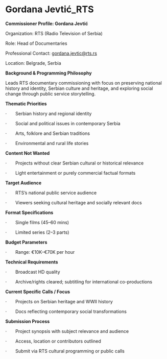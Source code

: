 # Gordana Jevtić_RTS

**Commissioner Profile: Gordana Jevtić**

Organization: RTS (Radio Television of Serbia)

Role: Head of Documentaries

Professional Contact: gordana.jevtic@rts.rs

Location: Belgrade, Serbia

**Background & Programming Philosophy**

Leads RTS documentary commissioning with focus on preserving national history and identity, Serbian culture and heritage, and exploring social change through public service storytelling.

**Thematic Priorities**

·       Serbian history and regional identity

·       Social and political issues in contemporary Serbia

·       Arts, folklore and Serbian traditions

·       Environmental and rural life stories

**Content Not Wanted**

·       Projects without clear Serbian cultural or historical relevance

·       Light entertainment or purely commercial factual formats

**Target Audience**

·       RTS’s national public service audience

·       Viewers seeking cultural heritage and socially relevant docs

**Format Specifications**

·       Single films (45–60 mins)

·       Limited series (2–3 parts)

**Budget Parameters**

·       Range: €10K–€70K per hour

**Technical Requirements**

·       Broadcast HD quality

·       Archive/rights cleared; subtitling for international co-productions

**Current Specific Calls / Focus**

·       Projects on Serbian heritage and WWII history

·       Docs reflecting contemporary social transformations

**Submission Process**

·       Project synopsis with subject relevance and audience

·       Access, location or contributors outlined

·       Submit via RTS cultural programming or public calls